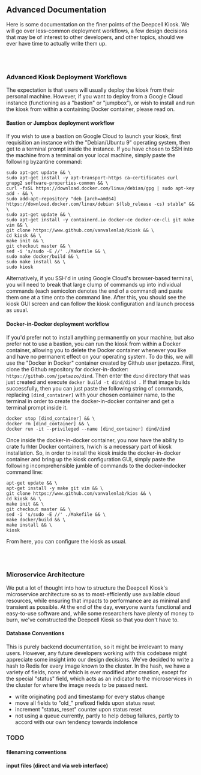 ## Advanced Documentation

Here is some documentation on the finer points of the Deepcell Kiosk. We will go over less-common deployment workflows, a few design decisions that may be of interest to other developers, and other topics, should we ever have time to actually write them up.

<br></br>

### Advanced Kiosk Deployment Workflows
The expectation is that users will usually deploy the kiosk from their personal machine. However, if you want to deploy from a Google Cloud instance (functioning as a "bastion" or "jumpbox"), or wish to install and run the kiosk from within a containing Docker container, please read on.

#### Bastion or Jumpbox deployment workflow
If you wish to use a bastion on Google Cloud to launch your kiosk, first requisition an instance with the "Debian/Ubuntu 9" operating system, then get to a terminal prompt inside the instance. If you have chosen to SSH into the machine from a terminal on your local machine, simply paste the following byzantine command:
```
sudo apt-get update && \
sudo apt-get install -y apt-transport-https ca-certificates curl gnupg2 software-properties-common && \
curl -fsSL https://download.docker.com/linux/debian/gpg | sudo apt-key add - && \
sudo add-apt-repository "deb [arch=amd64] https://download.docker.com/linux/debian $(lsb_release -cs) stable" && \
sudo apt-get update && \
sudo apt-get install -y containerd.io docker-ce docker-ce-cli git make vim && \
git clone https://www.github.com/vanvalenlab/kiosk && \
cd kiosk && \
make init && \
git checkout master && \
sed -i 's/sudo -E //' ./Makefile && \
sudo make docker/build && \
sudo make install && \
sudo kiosk
```
Alternatively, if you SSH'd in using Google Cloud's browser-based terminal, you will need to break that large clump of commands up into individual commands (each semicolon denotes the end of a command) and paste them one at a time onto the command line. After this, you should see the kiosk GUI screen and can follow the kiosk configuration and launch process as usual.

#### Docker-in-Docker deployment workflow
If you'd prefer not to install anything permanently on your machine, but also prefer not to use a bastion, you can run the kiosk from within a Docker container, allowing you to delete the Docker container whenever you like and have no permanent effect on your operating system. To do this, we will use the "Docker in Docker" container created by Github user jpetazzo. First, clone the Github repository for docker-in-docker: `https://github.com/jpetazzo/dind`. Then enter the `dind` directory that was just created and execute
`docker build -t dind/dind .`
If that image builds successfully, then you can just paste the following string of commands, replacing `[dind_container]` with your chosen container name, to the terminal in order to create the docker-in-docker container and get a terminal prompt inside it.
```
docker stop [dind_container] && \
docker rm [dind_container] && \
docker run -it --privileged --name [dind_container] dind/dind
```
Once inside the docker-in-docker container, you now have the ability to crate furhter Docker containers, hwich is a necessary part of kiosk installation. So, in order to install the kiosk inside the docker-in-docker container and bring up the kiosk configuration GUI, simply paste the following incomprehensible jumble of commands to the docker-indocker command line:
```
apt-get update && \
apt-get install -y make git vim && \
git clone https://www.github.com/vanvalenlab/kios && \
cd kiosk && \
make init && \
git checkout master && \
sed -i 's/sudo -E //' ./Makefile && \
make docker/build && \
make install && \
kiosk
```
From here, you can configure the kiosk as usual.

<br></br>

### Microservice Architecture

We put a lot of thought into how to structure the Deepcell Kiosk's microservice architecture so as to most-efficiently use available cloud resources, while ensuring that impacts to performance are as minimal and transient as possible. At the end of the day, everyone wants functional and easy-to-use software and, while some researchers have plenty of money to burn, we've constructed the Deepcell Kiosk so that you don't have to.

#### Database Conventions

This is purely backend documentation, so it might be irrelevant to many users. However, any future developers working with this codebase might appreciate some insight into our design decisions.
We've decided to write a hash to Redis for every image known to the cluster. In the hash, we have a variety of fields, none of which is ever modified after creation, except for the special "status" field, which acts as an indicator to the microservices in the cluster for where the image needs to be passed next.
- write originating pod and timestamp for every status change
- move all fields to "old_" prefixed fields upon status reset
- increment "status_reset" counter upon status reset
- not using a queue currently, partly to help debug failures, partly to accord with our own tendency towards indolence




### TODO
#### filenaming conventions
#### input files (direct and via web interface)
